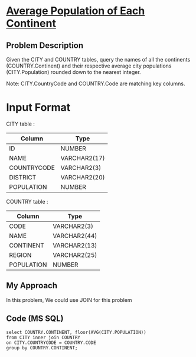 # [Average Population of Each Continent](https://www.hackerrank.com/challenges/average-population-of-each-continent/problem)

## Problem Description 
Given the CITY and COUNTRY tables, query the names of all the continents (COUNTRY.Continent) and their respective average city populations (CITY.Population) rounded down to the nearest integer.

Note: CITY.CountryCode and COUNTRY.Code are matching key columns.

# Input Format

CITY table : 

| Column                    | Type                       | 
| --------------------------| ---------------------------|
| ID                        | NUMBER                     |
| NAME                      | VARCHAR2(17)               |
| COUNTRYCODE               | VARCHAR2(3)                |
| DISTRICT                  | VARCHAR2(20)               |
| POPULATION                | NUMBER                     |


COUNTRY table : 

| Column                    | Type                       | 
| --------------------------| ---------------------------|
| CODE                      | VARCHAR2(3)                |
| NAME                      | VARCHAR2(44)               |
| CONTINENT                 | VARCHAR2(13)               |
| REGION                    | VARCHAR2(25)               |
| POPULATION                | NUMBER                     |
## My Approach

In this problem, We could use JOIN for this problem

## Code (MS SQL)
```
select COUNTRY.CONTINENT, floor(AVG(CITY.POPULATION))
from CITY inner join COUNTRY
on CITY.COUNTRYCODE = COUNTRY.CODE
group by COUNTRY.CONTINENT;
```

